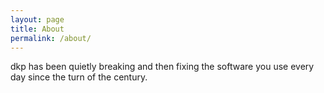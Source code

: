 ```yaml
---
layout: page
title: About
permalink: /about/
---
```


dkp has been quietly breaking and then fixing the software you use every day since the turn of the century.
